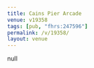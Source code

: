 ```yaml
---
title: Cains Pier Arcade
venue: v19358
tags: [pub, "fhrs:247596"]
permalink: /v/19358/
layout: venue
---
```

null